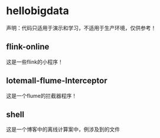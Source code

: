 # hellobigdata
声明：代码只适用于演示和学习，不适用于生产环境，仅供参考！

## flink-online
这是一些flink的小程序！

## lotemall-flume-Interceptor
这是一个flume的拦截器程序！

## shell
这是一个博客中的离线计算案中，例涉及到的文件
